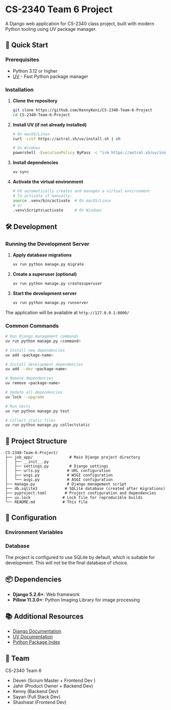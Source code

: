# CS-2340 Team 6 Project

A Django web application for CS-2340 class project, built with modern Python tooling using UV package manager.

## 🚀 Quick Start

### Prerequisites

- Python 3.12 or higher
- [UV](https://docs.astral.sh/uv/) - Fast Python package manager

### Installation

1. **Clone the repository**
   ```bash
   git clone https://github.com/KennyKeni/CS-2340-Team-6-Project
   cd CS-2340-Team-6-Project
   ```

2. **Install UV (if not already installed)**
   ```bash
   # On macOS/Linux
   curl -LsSf https://astral.sh/uv/install.sh | sh
   
   # On Windows
   powershell -ExecutionPolicy ByPass -c "irm https://astral.sh/uv/install.ps1 | iex"
   ```

3. **Install dependencies**
   ```bash
   uv sync
   ```

4. **Activate the virtual environment**
   ```bash
   # UV automatically creates and manages a virtual environment
   # To activate it manually:
   source .venv/bin/activate  # On macOS/Linux
   # or
   .venv\Scripts\activate     # On Windows
   ```

## 🛠️ Development

### Running the Development Server

1. **Apply database migrations**
   ```bash
   uv run python manage.py migrate
   ```

2. **Create a superuser (optional)**
   ```bash
   uv run python manage.py createsuperuser
   ```

3. **Start the development server**
   ```bash
   uv run python manage.py runserver
   ```

The application will be available at `http://127.0.0.1:8000/`

### Common Commands

```bash
# Run Django management commands
uv run python manage.py <command>

# Install new dependencies
uv add <package-name>

# Install development dependencies
uv add --dev <package-name>

# Remove dependencies
uv remove <package-name>

# Update all dependencies
uv lock --upgrade

# Run tests
uv run python manage.py test

# Collect static files
uv run python manage.py collectstatic
```

## 📁 Project Structure

```
CS-2340-Team-6-Project/
├── job_app/                # Main Django project directory
│   ├── __init__.py
│   ├── settings.py         # Django settings
│   ├── urls.py            # URL configuration
│   ├── wsgi.py            # WSGI configuration
│   └── asgi.py            # ASGI configuration
├── manage.py              # Django management script
├── db.sqlite3            # SQLite database (created after migrations)
├── pyproject.toml        # Project configuration and dependencies
├── uv.lock              # Lock file for reproducible builds
└── README.md            # This file
```

## 🔧 Configuration

### Environment Variables

### Database

The project is configured to use SQLite by default, which is suitable for development. This will not be the final database of choice.

## 📦 Dependencies

- **Django 5.2.6+**: Web framework
- **Pillow 11.3.0+**: Python Imaging Library for image processing

## 📚 Additional Resources

- [Django Documentation](https://docs.djangoproject.com/)
- [UV Documentation](https://docs.astral.sh/uv/)
- [Python Package Index](https://pypi.org/)

## 👥 Team

CS-2340 Team 6

- Deven (Scrum Master + Frontend Dev )
- Jahir (Product Owner + Backend Dev)
- Kenny (Backend Dev)
- Sayan (Full Stack Dev)
- Shashwat (Frontend Dev)
